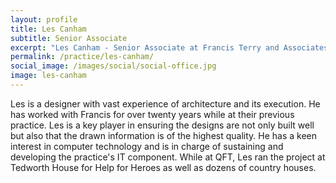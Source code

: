 ```yaml
---
layout: profile
title: Les Canham
subtitle: Senior Associate
excerpt: "Les Canham - Senior Associate at Francis Terry and Associates"
permalink: /practice/les-canham/
social_image: /images/social/social-office.jpg
image: les-canham
---
```


<p>
Les is a designer with vast experience of architecture and its execution.  He has worked with Francis for over twenty years while at their previous practice.  Les is a key player in ensuring the designs are not only built well but also that the drawn information is of the highest quality.  He has a keen interest in computer technology and is in charge of sustaining and developing the practice's IT component.  While at QFT, Les ran the project at Tedworth House for Help for Heroes as well as dozens of country houses. 
</p>